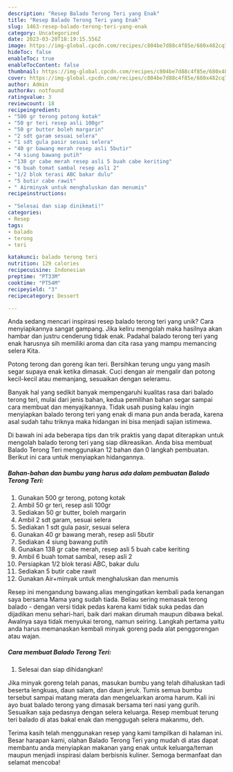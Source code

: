 ```yaml
---
description: "Resep Balado Terong Teri yang Enak"
title: "Resep Balado Terong Teri yang Enak"
slug: 1463-resep-balado-terong-teri-yang-enak
category: Uncategorized
date: 2023-03-20T18:19:15.556Z
image: https://img-global.cpcdn.com/recipes/c804be7d88c4f85e/680x482cq70/balado-terong-teri-foto-resep-utama.jpg
hideToc: false
enableToc: true
enableTocContent: false
thumbnail: https://img-global.cpcdn.com/recipes/c804be7d88c4f85e/680x482cq70/balado-terong-teri-foto-resep-utama.jpg
cover: https://img-global.cpcdn.com/recipes/c804be7d88c4f85e/680x482cq70/balado-terong-teri-foto-resep-utama.jpg
author: Admin
authorAv: notfound
ratingvalue: 3
reviewcount: 18
recipeingredient:
- "500 gr terong potong kotak"
- "50 gr teri resep asli 100gr"
- "50 gr butter boleh margarin"
- "2 sdt garam sesuai selera"
- "1 sdt gula pasir sesuai selera"
- "40 gr bawang merah resep asli 5butir"
- "4 siung bawang putih"
- "138 gr cabe merah resep asli 5 buah cabe keriting"
- "6 buah tomat sambal resep asli 2"
- "1/2 blok terasi ABC bakar dulu"
- "5 butir cabe rawit"
- " Airminyak untuk menghaluskan dan menumis"
recipeinstructions:

- "Selesai dan siap dinikmati!"
categories:
- Resep
tags:
- balado
- terong
- teri

katakunci: balado terong teri 
nutrition: 129 calories
recipecuisine: Indonesian
preptime: "PT33M"
cooktime: "PT54M"
recipeyield: "3"
recipecategory: Dessert

---
```





Anda sedang mencari inspirasi resep balado terong teri yang unik? Cara menyiapkannya sangat gampang. Jika keliru mengolah maka hasilnya akan hambar dan justru cenderung tidak enak. Padahal balado terong teri yang enak harusnya sih memiliki aroma dan cita rasa yang mampu memancing selera Kita.





Potong terong dan goreng ikan teri. Bersihkan terung ungu yang masih segar supaya enak ketika dimasak. Cuci dengan air mengalir dan potong kecil-kecil atau memanjang, sesuaikan dengan seleramu.

Banyak hal yang sedikit banyak mempengaruhi kualitas rasa dari balado terong teri, mulai dari jenis bahan, kedua pemilihan bahan segar sampai cara membuat dan menyajikannya. Tidak usah pusing kalau ingin menyiapkan balado terong teri yang enak di mana pun anda berada, karena asal sudah tahu triknya maka hidangan ini bisa menjadi sajian istimewa.






Di bawah ini ada beberapa tips dan trik praktis yang dapat diterapkan untuk mengolah balado terong teri yang siap dikreasikan. Anda bisa membuat Balado Terong Teri menggunakan 12 bahan dan 0 langkah pembuatan. Berikut ini cara untuk menyiapkan hidangannya.

<!--inarticleads1-->

##### Bahan-bahan dan bumbu yang harus ada dalam pembuatan Balado Terong Teri:

1. Gunakan 500 gr terong, potong kotak
1. Ambil 50 gr teri, resep asli 100gr
1. Sediakan 50 gr butter, boleh margarin
1. Ambil 2 sdt garam, sesuai selera
1. Sediakan 1 sdt gula pasir, sesuai selera
1. Gunakan 40 gr bawang merah, resep asli 5butir
1. Sediakan 4 siung bawang putih
1. Gunakan 138 gr cabe merah, resep asli 5 buah cabe keriting
1. Ambil 6 buah tomat sambal, resep asli 2
1. Persiapkan 1/2 blok terasi ABC, bakar dulu
1. Sediakan 5 butir cabe rawit
1. Gunakan  Air+minyak untuk menghaluskan dan menumis


Resep ini mengandung bawang.alias mengingatkan kembali pada kenangan saya bersama Mama yang sudah tiada. Beliau sering memasak terong balado - dengan versi tidak pedas karena kami tidak suka pedas dan dijadikan menu sehari-hari, baik dari makan dirumah maupun dibawa bekal. Awalnya saya tidak menyukai terong, namun seiring. Langkah pertama yaitu anda harus memanaskan kembali minyak goreng pada alat penggorengan atau wajan. 

<!--inarticleads2-->

##### Cara membuat Balado Terong Teri:


1. Selesai dan siap dihidangkan!

Jika minyak goreng telah panas, masukan bumbu yang telah dihaluskan tadi beserta lengkuas, daun salam, dan daun jeruk. Tumis semua bumbu tersebut sampai matang merata dan mengeluarkan aroma harum. Kali ini ayo buat balado terong yang dimasak bersama teri nasi yang gurih. Sesuaikan saja pedasnya dengan selera keluarga. Resep membuat terung teri balado di atas bakal enak dan menggugah selera makanmu, deh. 

Terima kasih telah menggunakan resep yang kami tampilkan di halaman ini. Besar harapan kami, olahan Balado Terong Teri yang mudah di atas dapat membantu anda menyiapkan makanan yang enak untuk keluarga/teman maupun menjadi inspirasi dalam berbisnis kuliner. Semoga bermanfaat dan selamat mencoba!
